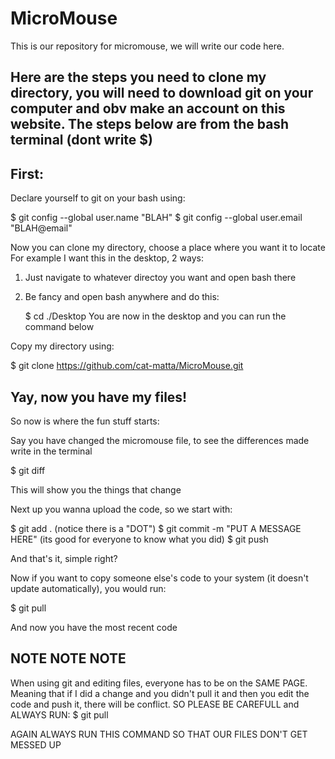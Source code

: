 # MicroMouse
This is our repository for micromouse, we will write our code here.

Here are the steps you need to clone my directory, you will need to download git on your computer and obv make an account on this website. The steps below are from the bash terminal (dont write $)
-------------------------------------------------------------------------------------------------------------------------------------------

First: 
------
Declare yourself to git on your bash using:

$ git config --global user.name "BLAH"
$ git config --global user.email "BLAH@email"

Now you can clone my directory, choose a place where you want it to locate
For example I want this in the desktop, 2 ways:
1. Just navigate to whatever directoy you want and open bash there
2. Be fancy and open bash anywhere and do this:

      $ cd ./Desktop
     You are now in the desktop and you can run the command below

Copy my directory using:

$ git clone https://github.com/cat-matta/MicroMouse.git

Yay, now you have my files!
-----------------------------------------------------------------------------------------------------------------------------------------

So now is where the fun stuff starts:

Say you have changed the micromouse file, to see the differences made write in the terminal

$ git diff

This will show you the things that change

Next up you wanna upload the code, so we start with:

$ git add .   (notice there is a "DOT")
$ git commit -m "PUT A MESSAGE HERE"    (its good for everyone to know what you did)
$ git push

And that's it, simple right?

Now if you want to copy someone else's code to your system (it doesn't update automatically), you would run:

$ git pull

And now you have the most recent code


NOTE NOTE NOTE
---------------
When using git and editing files, everyone has to be on the SAME PAGE. Meaning that if I did a change and you didn't pull it and then you edit the code and push it, there will be conflict. SO PLEASE BE CAREFULL and ALWAYS RUN:
$ git pull

AGAIN ALWAYS RUN THIS COMMAND SO THAT OUR FILES DON'T GET MESSED UP

